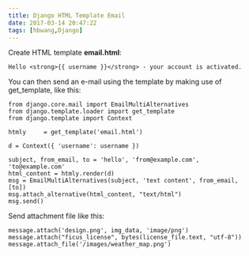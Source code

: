 ```yaml
---
title: Django HTML Template Email
date: 2017-03-14 20:47:22
tags: [hbwang,Django]
---
```


Create HTML template **email.html**:

	Hello <strong>{{ username }}</strong> - your account is activated.

You can then send an e-mail using the template by making use of get_template, like this:
	
	from django.core.mail import EmailMultiAlternatives
	from django.template.loader import get_template
	from django.template import Context
	
	htmly     = get_template('email.html')
	
	d = Context({ 'username': username })
	
	subject, from_email, to = 'hello', 'from@example.com', 'to@example.com'
	html_content = htmly.render(d)
	msg = EmailMultiAlternatives(subject, 'text content', from_email, [to])
	msg.attach_alternative(html_content, "text/html")
	msg.send()

Send attachment file like this:

	message.attach('design.png', img_data, 'image/png')
	message.attach("ficus_license", bytes(license_file.text, "utf-8"))
	message.attach_file('/images/weather_map.png')
